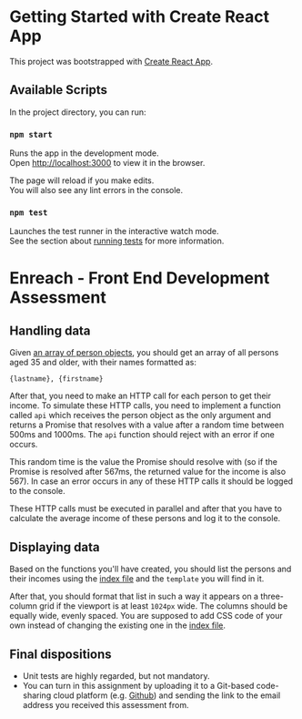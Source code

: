 # Getting Started with Create React App

This project was bootstrapped with [Create React App](https://github.com/facebook/create-react-app).

## Available Scripts

In the project directory, you can run:

### `npm start`

Runs the app in the development mode.\
Open [http://localhost:3000](http://localhost:3000) to view it in the browser.

The page will reload if you make edits.\
You will also see any lint errors in the console.

### `npm test`

Launches the test runner in the interactive watch mode.\
See the section about [running tests](https://facebook.github.io/create-react-app/docs/running-tests) for more information.

# Enreach - Front End Development Assessment

## Handling data

Given [an array of person objects](persons.json), you should get an array of all persons aged 35 and older, with their names formatted as:

```
{lastname}, {firstname}
```

After that, you need to make an HTTP call for each person to get their income. To simulate these HTTP calls, you need to implement a function called `api` which receives the person object as the only argument and returns a Promise that resolves with a value after a random time between 500ms and 1000ms. The `api` function should reject with an error if one occurs.

This random time is the value the Promise should resolve with (so if the Promise is resolved after 567ms, the returned value for the income is also 567). In case an error occurs in any of these HTTP calls it should be logged to the console.

These HTTP calls must be executed in parallel and after that you have to calculate the average income of these persons and log it to the console.

## Displaying data

Based on the functions you'll have created, you should list the persons and their incomes using the [index file](index.html) and the `template` you will find in it.

After that, you should format that list in such a way it appears on a three-column grid if the viewport is at least `1024px` wide. The columns should be equally wide, evenly spaced. You are supposed to add CSS code of your own instead of changing the existing one in the [index file](index.html).

## Final dispositions

-   Unit tests are highly regarded, but not mandatory.
-   You can turn in this assignment by uploading it to a Git-based code-sharing cloud platform (e.g. [Github](https://github.com/)) and sending the link to the email address you received this assessment from.
